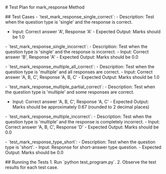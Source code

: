 \# Test Plan for mark_response Method

\## Test Cases - \`test_mark_response_single_correct\`:  - Description:
Test when the question type is \'single\' and the response is correct.
 - Input: Correct answer \'A\', Response \'A\'  - Expected Output: Marks
should be 1.0

\- \`test_mark_response_single_incorrect\`:  - Description: Test when
the question type is \'single\' and the response is incorrect.  - Input:
Correct answer \'B\', Response \'A\'  - Expected Output: Marks should be
0.0

\- \`test_mark_response_multiple_all_correct\`:  - Description: Test
when the question type is \'multiple\' and all responses are correct.  -
Input: Correct answer \'A, B, C\', Response \'A, B, C\'  - Expected
Output: Marks should be 1.0

\- \`test_mark_response_multiple_partial_correct\`:  - Description: Test
when the question type is \'multiple\' and some responses are correct.
 - Input: Correct answer \'A, B, C\', Response \'A, C\'  - Expected
Output: Marks should be approximately 0.67 (rounded to 2 decimal places)

\- \`test_mark_response_multiple_incorrect\`:  - Description: Test when
the question type is \'multiple\' and the response is completely
incorrect.  - Input: Correct answer \'A, B, C\', Response \'D\'  -
Expected Output: Marks should be 0.0

\- \`test_mark_response_type_short\`:  - Description: Test when the
question type is \'short\'.  - Input: Response for short-answer type
question.  - Expected Output: Marks should be 0.0

\## Running the Tests 1. Run \`python test_program.py\`. 2. Observe the
test results for each test case.
